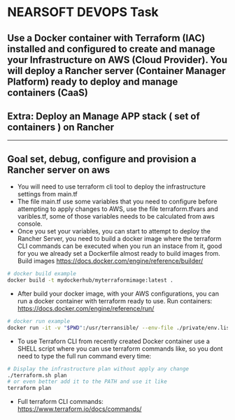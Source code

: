 
# NEARSOFT DEVOPS Task
## Use a Docker container with Terraform (IAC) installed and configured to create and manage your Infrastructure on AWS (Cloud Provider). You will deploy a Rancher server (Container Manager Platform) ready to deploy and manage containers (CaaS)
## Extra: Deploy an Manage APP stack ( set of containers ) on Rancher
___

## Goal set, debug, configure and provision a Rancher server on aws

- You will need to use terraform cli tool to deploy the infrastructure settings from main.tf
- The file main.tf use some variables that you need to configure before attempting to apply changes to AWS, use the file terraform.tfvars and varibles.tf, some of those variables needs to be calculated from aws console.
- Once you set your variables, you can start to attempt to deploy the Rancher Server, you need to build a docker image where the terraform CLI commands can be executed when you run an instace from it, good for you we already set a Dockerfile almost ready to build images from. Build images
 https://docs.docker.com/engine/reference/builder/
 ```sh
# docker build example
docker build -t mydockerhub/myterraformimage:latest .
 ```
- After build your docker image, with your AWS configurations, you can run a docker container with terraform ready to use.
Run containers: https://docs.docker.com/engine/reference/run/
```sh
# docker run example
docker run -it -v "$PWD":/usr/terransible/ --env-file ./private/env.list mydockerhub/myterraformimage:latest apply
 ```
- To use Terraforn CLI from recently created Docker container use a SHELL script where you can use terraform commands like, so you dont need to type the full run command every time:
```sh
# Display the infrastructure plan without apply any change
./terraform.sh plan
# or even better add it to the PATH and use it like
terraform plan
```
- Full terraform CLI commands: https://www.terraform.io/docs/commands/

